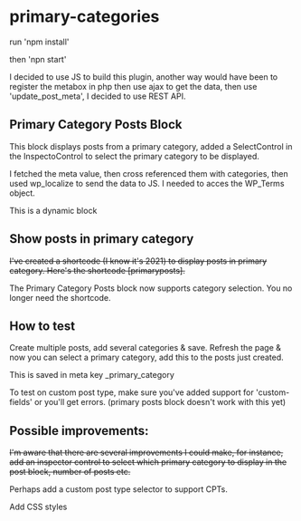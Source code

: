 # primary-categories
 
run 'npm install'

then 'npn start'

I decided to use JS to build this plugin, another way would have been to register the metabox in php then use ajax to get the data, then use 'update_post_meta', I decided to use REST API.

## Primary Category Posts Block
This block displays posts from a primary category, added a SelectControl in the InspectoControl to select the primary category to be displayed.

I fetched the meta value, then cross referenced them with categories, then used wp_localize to send the data to JS. I needed to acces the WP_Terms object.

This is a dynamic block

## Show posts in primary category
~~I've created a shortcode (I know it's 2021) to display posts in primary category. Here's the shortcode [primaryposts].~~

The Primary Category Posts block now supports category selection. You no longer need the shortcode.



## How to test
Create multiple posts, add several categories & save.
Refresh the page & now you can select a primary category, add this to the posts just created.

This is saved in meta key _primary_category

To test on custom post type, make sure you've added support for 'custom-fields' or you'll get errors. (primary posts block doesn't work with this yet)


## Possible improvements:
~~I'm aware that there are several improvements I could make, for instance, add an inspector control to select which primary category to display in the post block, number of posts etc.~~

Perhaps add a custom post type selector to support CPTs.

Add CSS styles
